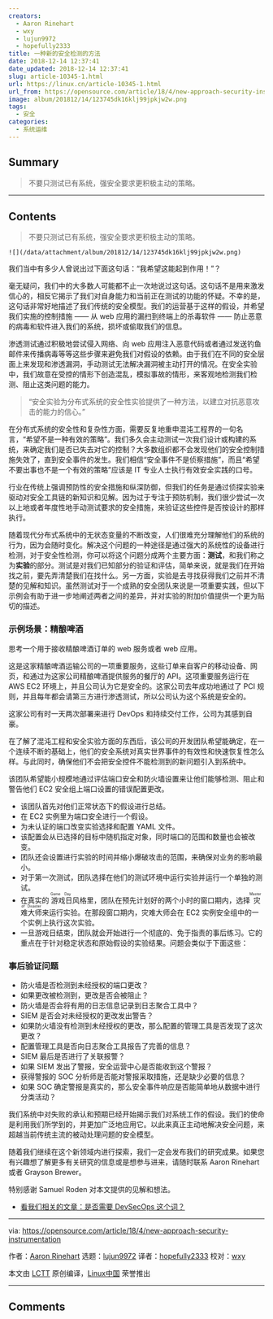 ```yaml
---
creators:
  - Aaron Rinehart
  - wxy
  - lujun9972
  - hopefully2333
title: 一种新的安全检测的方法
date: 2018-12-14 12:37:41
date_updated: 2018-12-14 12:37:41
slug: article-10345-1.html
url: https://linux.cn/article-10345-1.html
url_from: https://opensource.com/article/18/4/new-approach-security-instrumentation
image: album/201812/14/123745dk16klj99jpkjw2w.png
tags:
  - 安全
categories:
  - 系统运维
---
```


## Summary

> 不要只测试已有系统，强安全要求更积极主动的策略。

***

<!-- more -->

## Contents

> 
> 不要只测试已有系统，强安全要求更积极主动的策略。
> 
> 
> 

`![](/data/attachment/album/201812/14/123745dk16klj99jpkjw2w.png)`

我们当中有多少人曾说出过下面这句话：“我希望这能起到作用！”？

毫无疑问，我们中的大多数人可能都不止一次地说过这句话。这句话不是用来激发信心的，相反它揭示了我们对自身能力和当前正在测试的功能的怀疑。不幸的是，这句话非常好地描述了我们传统的安全模型。我们的运营基于这样的假设，并希望我们实施的控制措施 —— 从 web 应用的漏扫到终端上的杀毒软件 —— 防止恶意的病毒和软件进入我们的系统，损坏或偷取我们的信息。

渗透测试通过积极地尝试侵入网络、向 web 应用注入恶意代码或者通过发送钓鱼邮件来传播病毒等等这些步骤来避免我们对假设的依赖。由于我们在不同的安全层面上来发现和渗透漏洞，手动测试无法解决漏洞被主动打开的情况。在安全实验中，我们故意在受控的情形下创造混乱，模拟事故的情形，来客观地检测我们检测、阻止这类问题的能力。

> 
> “安全实验为分布式系统的安全性实验提供了一种方法，以建立对抗恶意攻击的能力的信心。”
> 
> 
> 

在分布式系统的安全性和复杂性方面，需要反复地重申混沌工程界的一句名言，“希望不是一种有效的策略”。我们多久会主动测试一次我们设计或构建的系统，来确定我们是否已失去对它的控制？大多数组织都不会发现他们的安全控制措施失效了，直到安全事件的发生。我们相信“安全事件不是侦察措施”，而且“希望不要出事也不是一个有效的策略”应该是 IT 专业人士执行有效安全实践的口号。

行业在传统上强调预防性的安全措施和纵深防御，但我们的任务是通过侦探实验来驱动对安全工具链的新知识和见解。因为过于专注于预防机制，我们很少尝试一次以上地或者年度性地手动测试要求的安全措施，来验证这些控件是否按设计的那样执行。

随着现代分布式系统中的无状态变量的不断改变，人们很难充分理解他们的系统的行为，因为会随时变化。解决这个问题的一种途径是通过强大的系统性的设备进行检测，对于安全性检测，你可以将这个问题分成两个主要方面：**测试**，和我们称之为**实验**的部分。测试是对我们已知部分的验证和评估，简单来说，就是我们在开始找之前，要先弄清楚我们在找什么。另一方面，实验是去寻找获得我们之前并不清楚的见解和知识。虽然测试对于一个成熟的安全团队来说是一项重要实践，但以下示例会有助于进一步地阐述两者之间的差异，并对实验的附加价值提供一个更为贴切的描述。

### 示例场景：精酿啤酒

思考一个用于接收精酿啤酒订单的 web 服务或者 web 应用。

这是这家精酿啤酒运输公司的一项重要服务，这些订单来自客户的移动设备、网页，和通过为这家公司精酿啤酒提供服务的餐厅的 API。这项重要服务运行在 AWS EC2 环境上，并且公司认为它是安全的。这家公司去年成功地通过了 PCI 规则，并且每年都会请第三方进行渗透测试，所以公司认为这个系统是安全的。

这家公司有时一天两次部署来进行 DevOps 和持续交付工作，公司为其感到自豪。

在了解了混沌工程和安全实验方面的东西后，该公司的开发团队希望能确定，在一个连续不断的基础上，他们的安全系统对真实世界事件的有效性和快速恢复性怎么样。与此同时，确保他们不会把安全控件不能检测到的新问题引入到系统中。

该团队希望能小规模地通过评估端口安全和防火墙设置来让他们能够检测、阻止和警告他们 EC2 安全组上端口设置的错误配置更改。

* 该团队首先对他们正常状态下的假设进行总结。
* 在 EC2 实例里为端口安全进行一个假设。
* 为未认证的端口改变实验选择和配置 YAML 文件。
* 该配置会从已选择的目标中随机指定对象，同时端口的范围和数量也会被改变。
* 团队还会设置进行实验的时间并缩小爆破攻击的范围，来确保对业务的影响最小。
* 对于第一次测试，团队选择在他们的测试环境中运行实验并运行一个单独的测试。
* 在真实的<ruby> 游戏日 <rt>  Game Day </rt></ruby>风格里，团队在预先计划好的两个小时的窗口期内，选择<ruby> 灾难大师 <rt>  Master of Disaster </rt></ruby>来运行实验。在那段窗口期内，灾难大师会在 EC2 实例安全组中的一个实例上执行这次实验。
* 一旦游戏日结束，团队就会开始进行一个彻底的、免于指责的事后练习。它的重点在于针对稳定状态和原始假设的实验结果。问题会类似于下面这些：

### 事后验证问题

* 防火墙是否检测到未经授权的端口更改？
* 如果更改被检测到，更改是否会被阻止？
* 防火墙是否会将有用的日志信息记录到日志聚合工具中？
* SIEM 是否会对未经授权的更改发出警告？
* 如果防火墙没有检测到未经授权的更改，那么配置的管理工具是否发现了这次更改？
* 配置管理工具是否向日志聚合工具报告了完善的信息？
* SIEM 最后是否进行了关联报警？
* 如果 SIEM 发出了警报，安全运营中心是否能收到这个警报？
* 获得警报的 SOC 分析师是否能对警报采取措施，还是缺少必要的信息？
* 如果 SOC 确定警报是真实的，那么安全事件响应是否能简单地从数据中进行分类活动？

我们系统中对失败的承认和预期已经开始揭示我们对系统工作的假设。我们的使命是利用我们所学到的，并更加广泛地应用它。以此来真正主动地解决安全问题，来超越当前传统主流的被动处理问题的安全模型。

随着我们继续在这个新领域内进行探索，我们一定会发布我们的研究成果。如果您有兴趣想了解更多有关研究的信息或是想参与进来，请随时联系 Aaron Rinehart 或者 Grayson Brewer。

特别感谢 Samuel Roden 对本文提供的见解和想法。

* [看我们相关的文章：是否需要 DevSecOps 这个词？](https://opensource.com/article/18/4/devsecops)

---

via: <https://opensource.com/article/18/4/new-approach-security-instrumentation>

作者：[Aaron Rinehart](https://opensource.com/users/aaronrinehart) 选题：[lujun9972](https://github.com/lujun9972) 译者：[hopefully2333](https://github.com/hopefully2333) 校对：[wxy](https://github.com/wxy)

本文由 [LCTT](https://github.com/LCTT/TranslateProject) 原创编译，[Linux中国](https://linux.cn/) 荣誉推出

***

## Comments
